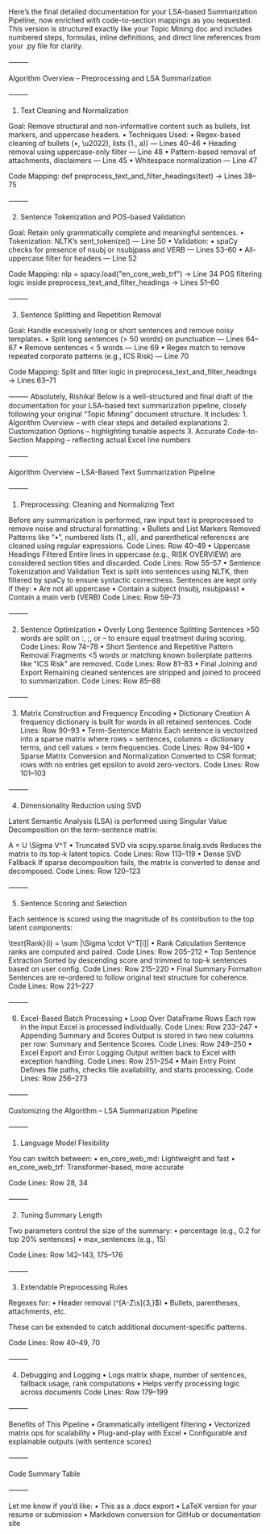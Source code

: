 Here’s the final detailed documentation for your LSA-based Summarization Pipeline, now enriched with code-to-section mappings as you requested. This version is structured exactly like your Topic Mining doc and includes numbered steps, formulas, inline definitions, and direct line references from your .py file for clarity.

⸻

Algorithm Overview – Preprocessing and LSA Summarization

⸻

1. Text Cleaning and Normalization

Goal: Remove structural and non-informative content such as bullets, list markers, and uppercase headers.
	•	Techniques Used:
	•	Regex-based cleaning of bullets (•, \u2022), lists (1., a)) — Lines 40–46
	•	Heading removal using uppercase-only filter — Line 48
	•	Pattern-based removal of attachments, disclaimers — Line 45
	•	Whitespace normalization — Line 47

Code Mapping:
def preprocess_text_and_filter_headings(text) → Lines 38–75

⸻

2. Sentence Tokenization and POS-based Validation

Goal: Retain only grammatically complete and meaningful sentences.
	•	Tokenization: NLTK’s sent_tokenize() — Line 50
	•	Validation:
	•	spaCy checks for presence of nsubj or nsubjpass and VERB — Lines 53–60
	•	All-uppercase filter for headers — Line 52

Code Mapping:
nlp = spacy.load("en_core_web_trf") → Line 34
POS filtering logic inside preprocess_text_and_filter_headings → Lines 51–60

⸻

3. Sentence Splitting and Repetition Removal

Goal: Handle excessively long or short sentences and remove noisy templates.
	•	Split long sentences (> 50 words) on punctuation — Lines 64–67
	•	Remove sentences < 5 words — Line 69
	•	Regex match to remove repeated corporate patterns (e.g., ICS Risk) — Line 70

Code Mapping:
Split and filter logic in preprocess_text_and_filter_headings → Lines 63–71

⸻
Absolutely, Rishika! Below is a well-structured and final draft of the documentation for your LSA-based text summarization pipeline, closely following your original “Topic Mining” document structure. It includes:
	1.	Algorithm Overview – with clear steps and detailed explanations
	2.	Customization Options – highlighting tunable aspects
	3.	Accurate Code-to-Section Mapping – reflecting actual Excel line numbers

⸻

Algorithm Overview – LSA-Based Text Summarization Pipeline

⸻

1. Preprocessing: Cleaning and Normalizing Text

Before any summarization is performed, raw input text is preprocessed to remove noise and structural formatting:
	•	Bullets and List Markers Removed
Patterns like “•”, numbered lists (1., a)), and parenthetical references are cleaned using regular expressions.
Code Lines: Row 40–49
	•	Uppercase Headings Filtered
Entire lines in uppercase (e.g., RISK OVERVIEW) are considered section titles and discarded.
Code Lines: Row 55–57
	•	Sentence Tokenization and Validation
Text is split into sentences using NLTK, then filtered by spaCy to ensure syntactic correctness. Sentences are kept only if they:
	•	Are not all uppercase
	•	Contain a subject (nsubj, nsubjpass)
	•	Contain a main verb (VERB)
Code Lines: Row 59–73

⸻

2. Sentence Optimization
	•	Overly Long Sentence Splitting
Sentences >50 words are split on :, ;, or – to ensure equal treatment during scoring.
Code Lines: Row 74–78
	•	Short Sentence and Repetitive Pattern Removal
Fragments <5 words or matching known boilerplate patterns like "ICS Risk" are removed.
Code Lines: Row 81–83
	•	Final Joining and Export
Remaining cleaned sentences are stripped and joined to proceed to summarization.
Code Lines: Row 85–88

⸻

3. Matrix Construction and Frequency Encoding
	•	Dictionary Creation
A frequency dictionary is built for words in all retained sentences.
Code Lines: Row 90–93
	•	Term-Sentence Matrix
Each sentence is vectorized into a sparse matrix where rows = sentences, columns = dictionary terms, and cell values = term frequencies.
Code Lines: Row 94–100
	•	Sparse Matrix Conversion and Normalization
Converted to CSR format; rows with no entries get epsilon to avoid zero-vectors.
Code Lines: Row 101–103

⸻

4. Dimensionality Reduction using SVD

Latent Semantic Analysis (LSA) is performed using Singular Value Decomposition on the term-sentence matrix:

A = U \Sigma V^T
	•	Truncated SVD via scipy.sparse.linalg.svds
Reduces the matrix to its top-k latent topics.
Code Lines: Row 113–119
	•	Dense SVD Fallback
If sparse decomposition fails, the matrix is converted to dense and decomposed.
Code Lines: Row 120–123

⸻

5. Sentence Scoring and Selection

Each sentence is scored using the magnitude of its contribution to the top latent components:

\text{Rank}(i) = \sum |\Sigma \cdot V^T[i]|
	•	Rank Calculation
Sentence ranks are computed and paired.
Code Lines: Row 205–212
	•	Top Sentence Extraction
Sorted by descending score and trimmed to top-k sentences based on user config.
Code Lines: Row 215–220
	•	Final Summary Formation
Sentences are re-ordered to follow original text structure for coherence.
Code Lines: Row 221–227

⸻

6. Excel-Based Batch Processing
	•	Loop Over DataFrame Rows
Each row in the input Excel is processed individually.
Code Lines: Row 233–247
	•	Appending Summary and Scores
Output is stored in two new columns per row: Summary and Sentence Scores.
Code Lines: Row 249–250
	•	Excel Export and Error Logging
Output written back to Excel with exception handling.
Code Lines: Row 251–254
	•	Main Entry Point
Defines file paths, checks file availability, and starts processing.
Code Lines: Row 256–273

⸻

Customizing the Algorithm – LSA Summarization Pipeline

⸻

1. Language Model Flexibility

You can switch between:
	•	en_core_web_md: Lightweight and fast
	•	en_core_web_trf: Transformer-based, more accurate

Code Lines: Row 28, 34

⸻

2. Tuning Summary Length

Two parameters control the size of the summary:
	•	percentage (e.g., 0.2 for top 20% sentences)
	•	max_sentences (e.g., 15)

Code Lines: Row 142–143, 175–176

⸻

3. Extendable Preprocessing Rules

Regexes for:
	•	Header removal (^[A-Z\s]{3,}$)
	•	Bullets, parentheses, attachments, etc.

These can be extended to catch additional document-specific patterns.

Code Lines: Row 40–49, 70

⸻

4. Debugging and Logging
	•	Logs matrix shape, number of sentences, fallback usage, rank computations
	•	Helps verify processing logic across documents
Code Lines: Row 179–199

⸻

Benefits of This Pipeline
	•	Grammatically intelligent filtering
	•	Vectorized matrix ops for scalability
	•	Plug-and-play with Excel
	•	Configurable and explainable outputs (with sentence scores)

⸻

Code Summary Table




⸻

Let me know if you’d like:
	•	This as a .docx export
	•	LaTeX version for your resume or submission
	•	Markdown conversion for GitHub or documentation site
